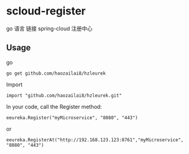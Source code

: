 # scloud-register
go 语言 链接 spring-cloud 注册中心 


## Usage
go

    go get github.com/haozailai8/hzleurek

Import

    import "github.com/haozailai8/hzleurek.git"
    
In your code, call the Register method:

    eeureka.Register("myMicroservice", "8080", "443")
    
or
    
    eeureka.RegisterAt("http://192.168.123.123:8761","myMicroservice", "8080", "443")
